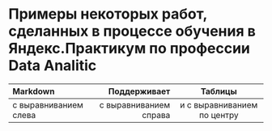 # Примеры некоторых работ, сделанных в процессе обучения в Яндекс.Практикум по профессии Data Analitic
| Markdown | Поддерживает | Таблицы |
| :-------------------- | ---------------------: |:---------------------------:|
| с выравниванием слева | с выравниванием справа | и с выравниванием по центру |

